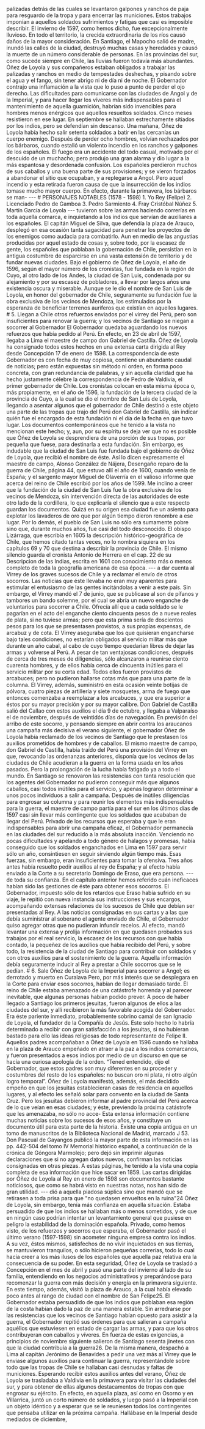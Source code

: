 palizadas detrás de las cuales se levantaron galpones y ranchos de paja para resguardo de la tropa y para encerrar las municiones. Estos trabajos imponían a aquellos soldados sufrimientos y fatigas que casi es imposible describir. El invierno de 1597, como hemos dicho, fue excepcionalmente lluvioso. En todo el territorio, la crecida extraordinaria de los ríos causó daños de la mayor consideración. En Santiago, el Mapocho salió de madre, inundó las calles de la ciudad, destruyó muchas casas y heredades y causó la muerte de un número considerable de personas. En las provincias del sur, como sucede siempre en Chile, las lluvias fueron todavía más abundantes. Óñez de Loyola y sus compañeros estaban obligados a trabajar las palizadas y ranchos en medio de tempestades deshechas, y pisando sobre el agua y el fango, sin tener abrigo ni de día ni de noche. El Gobernador contrajo una inflamación a la vista que lo puso a punto de perder el ojo derecho. Las dificultades para comunicarse con las ciudades de Angol y de la Imperial, y para hacer llegar los víveres más indispensables para el mantenimiento de aquella guarnición, habrían sido invencibles para hombres menos enérgicos que aquellos resueltos soldados. Cinco meses resistieron en ese lugar. En septiembre se hallaban estrechamente sitiados por los indios, pero se defendían sin descanso. Una mañana, Óñez de Loyola había hecho salir setenta soldados a batir en las cercanías un cuerpo enemigo. Después de perder ocho hombres, volvían rechazados por los bárbaros, cuando estalló un violento incendio en los ranchos y galpones de los españoles. El fuego era un accidente del todo casual, motivado por el descuido de un muchacho; pero produjo una gran alarma y dio lugar a la más espantosa y desordenada confusión. Los españoles perdieron muchos de sus caballos y una buena parte de sus provisiones; y se vieron forzados a abandonar el sitio que ocupaban, y a replegarse a Angol. Pero aquel incendio y esta retirada fueron causa de que la insurrección de los indios tomase mucho mayor cuerpo. En efecto, durante la primavera, los bárbaros se man- --- # PERSONAJES NOTABLES (1578 - 1598) 1. Yo Rey (Felipe) 2. Licenciado Pedro de Gamboa 3. Pedro Sarmiento 4. Fray Cristóbal Núñez 5. Martín García de Loyola --- tuvieron sobre las armas haciendo correrías en toda aquella comarca, e inquietando a los indios que servían de auxiliares a los españoles. El capitán Miguel de Silva, que defendía la plaza de Arauco, desplegó en esa ocasión tanta sagacidad para penetrar los proyectos de los enemigos como audacia para combatirlo. Aun en medio de las angustias producidas por aquel estado de cosas y, sobre todo, por la escasez de gente, los españoles que poblaban la gobernación de Chile, persistían en la antigua costumbre de esparcirse en una vasta extensión de territorio y de fundar nuevas ciudades. Bajo el gobierno de Óñez de Loyola, el año de 1596, según el mayor número de los cronistas, fue fundada en la región de Cuyo, al otro lado de los Andes, la ciudad de San Luis, condenada por su alejamiento y por su escasez de pobladores, a llevar por largos años una existencia oscura y miserable. Aunque se le dio el nombre de San Luis de Loyola, en honor del gobernador de Chile, seguramente su fundación fue la obra exclusiva de los vecinos de Mendoza, los estimulados por la esperanza de beneficiar terrenos auríferos que existían en aquellos lugares. # 5. Llegan a Chile otros refuerzos enviados por el virrey del Perú, pero son insuficientes para renovar la guerra; y los vecinos de Santiago se niegan a socorrer al Gobernador El Gobernador quedaba aguardando los nuevos refuerzos que había pedido al Perú. En efecto, en 23 de abril de 1597, llegaba a Lima el maestre de campo don Gabriel de Castilla. Óñez de Loyola ha consignado todos estos hechos en una extensa carta dirigida al Rey desde Concepción 17 de enero de 1598. La correspondencia de este Gobernador es con fecha de muy copiosa, contiene un abundante caudal de noticias; pero están expuestas sin método ni orden, en forma poco concreta, con gran redundancia de palabras, y sin aquella claridad que ha hecho justamente célebre la correspondencia de Pedro de Valdivia, el primer gobernador de Chile. Los cronistas colocan en esta misma época o, más propiamente, en el año de 1596, la fundación de la tercera ciudad de la provincia de Cuyo, a la cual se dio el nombre de San Luis de Loyola, llegando a asentar algunos que el gobernador de Chile destinó a este objeto una parte de las tropas que trajo del Perú don Gabriel de Castilla, sin indicar quién fue el encargado de esta fundación ni el día de la fecha en que tuvo lugar. Los documentos contemporáneos que he tenido a la vista no mencionan este hecho; y, aun, por su espíritu se deja ver que no es posible que Óñez de Loyola se desprendiera de una porción de sus tropas, por pequeña que fuese, para destinarla a esta fundación. Sin embargo, es indudable que la ciudad de San Luis fue fundada bajo el gobierno de Óñez de Loyola, que recibió el nombre de éste. Así lo dicen expresamente el maestre de campo, Alonso González de Nájera, Desengaño reparo de la guerra de Chile, página 44, que estuvo allí el año de 1600, cuando venía de España; y el sargento mayor Miguel de Olaverría en el valioso informe que acerca del reino de Chile escribió por los años de 1599. Me inclino a creer que la fundación de la ciudad de San Luis fue la obra exclusiva de los vecinos de Mendoza, sin intervención directa de las autoridades de este otro lado de la cordillera, lo que explicaría el silencio que a este respecto guardan los documentos. Quizá en su origen esa ciudad fue un asiento para explotar los lavaderos de oro que por algún tiempo dieron renombre a ese lugar. Por lo demás, el pueblo de San Luis no sólo era sumamente pobre sino que, durante muchos años, fue casi del todo desconocido. El obispo Lizárraga, que escribía en 1605 la descripción histórico-geográfica de Chile, que hemos citado tantas veces, no lo nombra siquiera en los capítulos 69 y 70 que destina a describir la provincia de Chile. El mismo silencio guarda el cronista Antonio de Herrera en el cap. 22 de su Descripcion de las Indias, escrita en 1601 con conocimiento más o menos completo de toda la geografía americana de esa época. --- a dar cuenta al Virrey de los graves sucesos de Chile y a reclamar el envío de otros socorros. Las noticias que éste llevaba no eran muy aparentes para estimular el entusiasmo de las gentes incitándolas a venir a este país. Sin embargo, el Virrey mandó el 7 de junio, que se publicase al son de pífanos y tambores un bando solemne, por el cual se abría un nuevo enganche de voluntarios para socorrer a Chile. Ofrecía allí que a cada soldado se le pagarían en el acto del enganche ciento cincuenta pesos de a nueve reales de plata, si no tuviese armas; pero que esta prima sería de doscientos pesos para los que se presentasen provistos, a sus propias expensas, de arcabuz y de cota. El Virrey aseguraba que los que quisieran engancharse bajo tales condiciones, no estarían obligados al servicio militar más que durante un año cabal, al cabo de cuyo tiempo quedarían libres de dejar las armas y volverse al Perú. A pesar de tan ventajosas condiciones, después de cerca de tres meses de diligencias, sólo alcanzaron a reunirse ciento cuarenta hombres, y de ellos había cerca de cincuenta inútiles para el servicio militar por su corta edad. Todos ellos fueron provistos de arcabuces; pero no pudieron hallarse cotas más que para una parte de la columna. El Virrey, además, suministró en esta ocasión veinte botijas de pólvora, cuatro piezas de artillería y siete mosquetes, arma de fuego que entonces comenzaba a reemplazar a los arcabuces, y que era superior a éstos por su mayor precisión y por su mayor calibre. Don Gabriel de Castilla salió del Callao con estos auxilios el día 9 de octubre, y llegaba a Valparaíso el de noviembre, después de veintidós días de navegación. En previsión del arribo de este socorro, y pensando siempre en abrir contra los araucanos una campaña más decisiva el verano siguiente, el gobernador Óñez de Loyola había reclamado de los vecinos de Santiago que le prestasen los auxilios prometidos de hombres y de caballos. El mismo maestre de campo, don Gabriel de Castilla, había traído del Perú una provisión del Virrey en que, revocando las ordenanzas anteriores, disponía que los vecinos de las ciudades de Chile acudieran a la guerra en la forma usada en los años pasados. Pero la prolongación de la lucha había fatigado ya a todo el mundo. En Santiago se renovaron las resistencias con tanta resolución que los agentes del Gobernador no pudieron conseguir más que algunos caballos, casi todos inútiles para el servicio, y apenas lograron determinar a unos pocos individuos a salir a campaña. Después de inútiles diligencias para engrosar su columna y para reunir los elementos más indispensables para la guerra, el maestre de campo partía para el sur en los últimos días de 1597 casi sin llevar más contingente que los soldados que acababan de llegar del Perú. Privado de los recursos que esperaba y que le eran indispensables para abrir una campaña eficaz, el Gobernador permanecía en las ciudades del sur reducido a la más absoluta inacción. Venciendo no pocas dificultades y apelando a todo género de halagos y promesas, había conseguido que los soldados enganchados en Lima en 1597 para servir sólo un año, consintiesen en seguir sirviendo algún tiempo más. Esas fuerzas, sin embargo, eran insuficientes para tomar la ofensiva. Tres años antes había resuelto pedir auxilios al rey de España; y al efecto había enviado a la Corte a su secretario Domingo de Eraso, que era persona. --- de toda su confianza. En el capítulo anterior hemos referido cuán ineficaces habían sido las gestiones de éste para obtener esos socorros. El Gobernador, impuesto sólo de los retardos que Eraso había sufrido en su viaje, le repitió con nueva instancia sus instrucciones y sus encargos, acompañando extensas relaciones de los sucesos de Chile que debían ser presentadas al Rey. A las noticias consignadas en sus cartas y a las que debía suministrar al soberano el agente enviado de Chile, el Gobernador quiso agregar otras que no pudieran infundir recelos. Al efecto, mandó levantar una extensa y prolija información en que quedasen probados sus trabajos por el real servicio, la escasez de los recursos con que había contado, la pequeñez de los auxilios que había recibido del Perú, y sobre todo, la resistencia de la ciudad de Santiago para contribuir con soldados y con otros auxilios para el sostenimiento de la guerra. Aquella información debía seguramente inducir al Rey a prestar a Chile socorros que se le pedían. # 6. Sale Óñez de Loyola de la Imperial para socorrer a Angol; es derrotado y muerto en Curalava Pero, por más interés que se desplegara en la Corte para enviar esos socorros, habían de llegar demasiado tarde. El reino de Chile estaba amenazado de una catástrofe horrenda y al parecer inevitable, que algunas personas habían podido prever. A poco de haber llegado a Santiago los primeros jesuitas, fueron algunos de ellos a las ciudades del sur, y allí recibieron la más favorable acogida del Gobernador. Era éste pariente inmediato, probablemente sobrino camal de san Ignacio de Loyola, el fundador de la Compañía de Jesús. Este solo hecho lo habría determinado a recibir con gran satisfacción a los jesuitas, si no hubieran bastado para ello las ideas religiosas de todo representante de Felipe II. Aquellos padres acompañaban a Óñez de Loyola en 1596 cuando se hallaba en la plaza de Arauco empeñado en atraer a la paz a los indios comarcanos, y fueron presentados a esos indios por medio de un discurso en que se hacía una curiosa apología de la orden. “Tened entendido, dijo el Gobernador, que estos padres son muy diferentes en su proceder y costumbres del resto de los españoles: no buscan oro ni plata, ni otro algún logro temporal”. Óñez de Loyola manifestó, además, el más decidido empeño en que los jesuitas establecieran casas de residencia en aquellos lugares, y al efecto les señaló solar para convento en la ciudad de Santa Cruz. Pero los jesuitas debieron informar al padre provincial del Perú acerca de lo que veían en esas ciudades; y éste, previendo la próxima catástrofe que les amenazaba, no sólo no acce- Esta extensa información contiene muchas noticias sobre los sucesos de esos años, y constituye un documento útil para esta parte de la historia. Existe una copia antigua en un tomo de manuscritos de la Biblioteca Nacional de Madrid, marcado J 53. Don Pascual de Gayangos publicó la mayor parte de esta información en las pp. 442-504 del tomo IV Memorial histórico español, a continuación de la crónica de Góngora Marmolejo; pero dejó sin imprimir algunas declaraciones que si no agregan datos nuevos, confirman las noticias consignadas en otras piezas. A estas páginas, he tenido a la vista una copia completa de esa información que hice sacar en 1859. Las cartas dirigidas por Óñez de Loyola al Rey en enero de 1598 son documentos bastante noticiosos, que como se habrá visto en nuestras notas, nos han sido de gran utilidad. --- dió a aquella piadosa súplica sino que mandó que se retirasen a toda prisa para que "no quedasen envueltos en la ruina"24 Óñez de Loyola, sin embargo, tenía más confianza en aquella situación. Estaba persuadido de que los indios se hallaban más o menos sometidos, y de que en ningún caso podrían intentar un levantamiento general que pusiese en peligro la estabilidad de la dominación española. Privado, como hemos visto, de los refuerzos y socorros que esperaba, el Gobernador pasó el último verano (1597-1598) sin acometer ninguna empresa contra los indios. A su vez, éstos mismos, satisfechos de no vivir inquietados en sus tierras, se mantuvieron tranquilos, o sólo hicieron pequeñas correrías, todo lo cual hacía creer a los más ilusos de los españoles que aquella paz relativa era la consecuencia de su poder. En esta seguridad, Óñez de Loyola se trasladó a Concepción en el mes de abril y pasó una parte del invierno al lado de su familia, entendiendo en los negocios administrativos y preparándose para recomenzar la guerra con más decisión y energía en la primavera siguiente. En este tiempo, además, visitó la plaza de Arauco, a la cual había elevado poco antes al rango de ciudad con el nombre de San Felipe25. El Gobernador estaba persuadido de que los indios que poblaban esa región de la costa habían dado la paz de una manera estable. Sin arredrarse por las resistencias que los vecinos de Santiago habían opuesto para asistir a la guerra, el Gobernador repitió sus órdenes para que salieran a campaña aquéllos que estuviesen en estado de cargar las armas, y para que los otros contribuyeran con caballos y víveres. En fuerza de estas exigencias, a principios de noviembre siguiente salieron de Santiago sesenta jinetes con que la ciudad contribuía a la guerra26. De la misma manera, despachó a Lima al capitán Jerónimo de Benavides a pedir una vez más al Virrey que le enviase algunos auxilios para continuar la guerra, representándole sobre todo que las tropas de Chile se hallaban casi desnudas y faltas de municiones. Esperando recibir estos auxilios antes del verano, Óñez de Loyola se trasladaba a Valdivia en la primavera para visitar las ciudades del sur, y para obtener de ellas algunos destacamentos de tropas con que engrosar su ejército. En efecto, en aquella plaza, así como en Osorno y en Villarrica, juntó un corto número de soldados, y luego pasó a la Imperial con un objeto idéntico y a esperar que se le reuniesen todos los contingentes que pensaba utilizar en la próxima campaña. Hallábase en la Imperial desde mediados de diciembre,